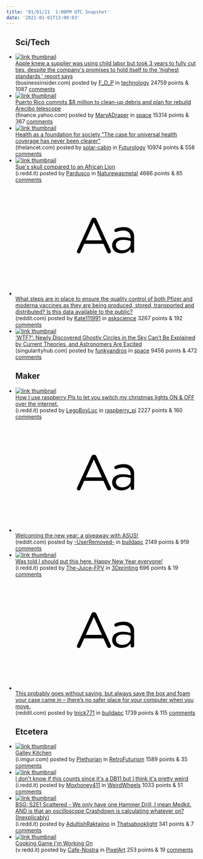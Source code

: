 ```yaml
---
title: '01/01/21  1:00PM UTC Snapshot'
date: '2021-01-01T13:00:03'
---
```

<ul>
<h2>Sci/Tech</h2>

<li><a href='https://www.businessinsider.com/apple-knowingly-used-child-labor-supplier-3-years-cut-costs-2020-12'><img src='https://a.thumbs.redditmedia.com/tVEOdVMWXdyMTo-BvuhkY85Cs4D9bFOXfnoCmxzNVk0.jpg' alt='link thumbnail'></a><div><div class='linkTitle'><a href='https://www.businessinsider.com/apple-knowingly-used-child-labor-supplier-3-years-cut-costs-2020-12'>Apple knew a supplier was using child labor but took 3 years to fully cut ties, despite the company's promises to hold itself to the 'highest standards,' report says</a></div>(businessinsider.com) posted by <a href='https://www.reddit.com/user/F_D_P'>F_D_P</a> in <a href='https://www.reddit.com/r/technology'>technology</a> 24759 points & 1087 <a href='https://www.reddit.com/r/technology/comments/ko5uzo/apple_knew_a_supplier_was_using_child_labor_but/'>comments</a></div></li>

<li><a href='https://finance.yahoo.com/news/puerto-rico-approves-8-million-to-rebuild-arecibo-telescope-155454170.html'><img src='https://b.thumbs.redditmedia.com/XpbHrnizCf9GT5Ivo0d9XltgQXdclfirImPR_YME3uY.jpg' alt='link thumbnail'></a><div><div class='linkTitle'><a href='https://finance.yahoo.com/news/puerto-rico-approves-8-million-to-rebuild-arecibo-telescope-155454170.html'>Puerto Rico commits $8 million to clean-up debris and plan for rebuild Arecibo telescope</a></div>(finance.yahoo.com) posted by <a href='https://www.reddit.com/user/MaryADraper'>MaryADraper</a> in <a href='https://www.reddit.com/r/space'>space</a> 15314 points & 367 <a href='https://www.reddit.com/r/space/comments/ko6b2c/puerto_rico_commits_8_million_to_cleanup_debris/'>comments</a></div></li>

<li><a href='https://www.thelancet.com/journals/lancet/article/PIIS0140-6736(20)32751-3/fulltext'><img src='https://b.thumbs.redditmedia.com/Mjn8ZuaTMZW_wZsvFdctKAOee-fLkxbWpcCvQRiFUWw.jpg' alt='link thumbnail'></a><div><div class='linkTitle'><a href='https://www.thelancet.com/journals/lancet/article/PIIS0140-6736(20)32751-3/fulltext'>Health as a foundation for society "The case for universal health coverage has never been clearer"</a></div>(thelancet.com) posted by <a href='https://www.reddit.com/user/solar-cabin'>solar-cabin</a> in <a href='https://www.reddit.com/r/Futurology'>Futurology</a> 10974 points & 558 <a href='https://www.reddit.com/r/Futurology/comments/ko1nyk/health_as_a_foundation_for_society_the_case_for/'>comments</a></div></li>

<li><a href='https://i.redd.it/pc4pyt0b0m861.png'><img src='https://a.thumbs.redditmedia.com/MhswRmw_bDGueesUKi72ptjTjEcRkHZZNtKHPJrovX0.jpg' alt='link thumbnail'></a><div><div class='linkTitle'><a href='https://i.redd.it/pc4pyt0b0m861.png'>Sue's skull compared to an African Lion</a></div>(i.redd.it) posted by <a href='https://www.reddit.com/user/Pardusco'>Pardusco</a> in <a href='https://www.reddit.com/r/Naturewasmetal'>Naturewasmetal</a> 4666 points & 85 <a href='https://www.reddit.com/r/Naturewasmetal/comments/ko0s20/sues_skull_compared_to_an_african_lion/'>comments</a></div></li>

<li><a href='https://www.reddit.com/r/askscience/comments/knpy3l/what_steps_are_in_place_to_ensure_the_quality/'><svg version='1.1' viewBox='-34 -12 104 64' preserveAspectRatio='xMidYMid slice' xmlns='http://www.w3.org/2000/svg' xmlns:xlink='http://www.w3.org/1999/xlink'>
    <title>text link thumbnail</title>
    <path d='M12.19,8.84a1.45,1.45,0,0,0-1.4-1h-.12a1.46,1.46,0,0,0-1.42,1L1.14,26.56a1.29,1.29,0,0,0-.14.59,1,1,0,0,0,1,1,1.12,1.12,0,0,0,1.08-.77l2.08-4.65h11l2.08,4.59a1.24,1.24,0,0,0,1.12.83,1.08,1.08,0,0,0,1.08-1.08,1.64,1.64,0,0,0-.14-.57ZM6.08,20.71l4.59-10.22,4.6,10.22Z'>
    </path>
    <path d='M32.24,14.78A6.35,6.35,0,0,0,27.6,13.2a11.36,11.36,0,0,0-4.7,1,1,1,0,0,0-.58.89,1,1,0,0,0,.94.92,1.23,1.23,0,0,0,.39-.08,8.87,8.87,0,0,1,3.72-.81c2.7,0,4.28,1.33,4.28,3.92v.5a15.29,15.29,0,0,0-4.42-.61c-3.64,0-6.14,1.61-6.14,4.64v.05c0,2.95,2.7,4.48,5.37,4.48a6.29,6.29,0,0,0,5.19-2.48V26.9a1,1,0,0,0,1,1,1,1,0,0,0,1-1.06V19A5.71,5.71,0,0,0,32.24,14.78Zm-.56,7.7c0,2.28-2.17,3.89-4.81,3.89-1.94,0-3.61-1.06-3.61-2.86v-.06c0-1.8,1.5-3,4.2-3a15.2,15.2,0,0,1,4.22.61Z'>
    </path>
    </svg></a><div><div class='linkTitle'><a href='https://www.reddit.com/r/askscience/comments/knpy3l/what_steps_are_in_place_to_ensure_the_quality/'>What steps are in place to ensure the quality control of both Pfizer and moderna vaccines as they are being produced, stored, transported and distributed? Is this data available to the public?</a></div>(reddit.com) posted by <a href='https://www.reddit.com/user/Kate111991'>Kate111991</a> in <a href='https://www.reddit.com/r/askscience'>askscience</a> 3267 points & 192 <a href='https://www.reddit.com/r/askscience/comments/knpy3l/what_steps_are_in_place_to_ensure_the_quality/'>comments</a></div></li>

<li><a href='https://singularityhub.com/2020/12/30/wtf-newly-discovered-ghostly-circles-in-the-sky-cant-be-explained-by-current-theories-and-astronomers-are-excited/'><img src='https://b.thumbs.redditmedia.com/Up3UEfS7OGdyVVS3-omR-slypQTKX8JRdKGiifYWbfE.jpg' alt='link thumbnail'></a><div><div class='linkTitle'><a href='https://singularityhub.com/2020/12/30/wtf-newly-discovered-ghostly-circles-in-the-sky-cant-be-explained-by-current-theories-and-astronomers-are-excited/'>‘WTF?’: Newly Discovered Ghostly Circles in the Sky Can’t Be Explained by Current Theories, and Astronomers Are Excited</a></div>(singularityhub.com) posted by <a href='https://www.reddit.com/user/funkyandros'>funkyandros</a> in <a href='https://www.reddit.com/r/space'>space</a> 9456 points & 472 <a href='https://www.reddit.com/r/space/comments/knqqd1/wtf_newly_discovered_ghostly_circles_in_the_sky/'>comments</a></div></li>

<h2>Maker</h2>

<li><a href='https://i.redd.it/3px891t4pk861.jpg'><img src='https://a.thumbs.redditmedia.com/C693sq4Cg-ONPO6Jwtqd0Z0sUvkfTiqBbDpiisNf3f0.jpg' alt='link thumbnail'></a><div><div class='linkTitle'><a href='https://i.redd.it/3px891t4pk861.jpg'>How I use raspberry PIs to let you switch my christmas lights ON &amp; OFF over the internet.</a></div>(i.redd.it) posted by <a href='https://www.reddit.com/user/LegoBoyLuc'>LegoBoyLuc</a> in <a href='https://www.reddit.com/r/raspberry_pi'>raspberry_pi</a> 2227 points & 160 <a href='https://www.reddit.com/r/raspberry_pi/comments/knw8js/how_i_use_raspberry_pis_to_let_you_switch_my/'>comments</a></div></li>

<li><a href='https://www.reddit.com/r/buildapc/comments/ko1g2h/welcoming_the_new_year_a_giveaway_with_asus/'><svg version='1.1' viewBox='-34 -12 104 64' preserveAspectRatio='xMidYMid slice' xmlns='http://www.w3.org/2000/svg' xmlns:xlink='http://www.w3.org/1999/xlink'>
    <title>text link thumbnail</title>
    <path d='M12.19,8.84a1.45,1.45,0,0,0-1.4-1h-.12a1.46,1.46,0,0,0-1.42,1L1.14,26.56a1.29,1.29,0,0,0-.14.59,1,1,0,0,0,1,1,1.12,1.12,0,0,0,1.08-.77l2.08-4.65h11l2.08,4.59a1.24,1.24,0,0,0,1.12.83,1.08,1.08,0,0,0,1.08-1.08,1.64,1.64,0,0,0-.14-.57ZM6.08,20.71l4.59-10.22,4.6,10.22Z'>
    </path>
    <path d='M32.24,14.78A6.35,6.35,0,0,0,27.6,13.2a11.36,11.36,0,0,0-4.7,1,1,1,0,0,0-.58.89,1,1,0,0,0,.94.92,1.23,1.23,0,0,0,.39-.08,8.87,8.87,0,0,1,3.72-.81c2.7,0,4.28,1.33,4.28,3.92v.5a15.29,15.29,0,0,0-4.42-.61c-3.64,0-6.14,1.61-6.14,4.64v.05c0,2.95,2.7,4.48,5.37,4.48a6.29,6.29,0,0,0,5.19-2.48V26.9a1,1,0,0,0,1,1,1,1,0,0,0,1-1.06V19A5.71,5.71,0,0,0,32.24,14.78Zm-.56,7.7c0,2.28-2.17,3.89-4.81,3.89-1.94,0-3.61-1.06-3.61-2.86v-.06c0-1.8,1.5-3,4.2-3a15.2,15.2,0,0,1,4.22.61Z'>
    </path>
    </svg></a><div><div class='linkTitle'><a href='https://www.reddit.com/r/buildapc/comments/ko1g2h/welcoming_the_new_year_a_giveaway_with_asus/'>Welcoming the new year: a giveaway with ASUS!</a></div>(reddit.com) posted by <a href='https://www.reddit.com/user/-UserRemoved-'>-UserRemoved-</a> in <a href='https://www.reddit.com/r/buildapc'>buildapc</a> 2149 points & 919 <a href='https://www.reddit.com/r/buildapc/comments/ko1g2h/welcoming_the_new_year_a_giveaway_with_asus/'>comments</a></div></li>

<li><a href='https://i.redd.it/nenywhbosi861.jpg'><img src='https://b.thumbs.redditmedia.com/mRtkSSwP5QEq0tYA_u_2ooE1pLQWbuvd4nvEicJySlU.jpg' alt='link thumbnail'></a><div><div class='linkTitle'><a href='https://i.redd.it/nenywhbosi861.jpg'>Was told I should put this here. Happy New Year everyone!</a></div>(i.redd.it) posted by <a href='https://www.reddit.com/user/The-Juice-FPV'>The-Juice-FPV</a> in <a href='https://www.reddit.com/r/3Dprinting'>3Dprinting</a> 696 points & 19 <a href='https://www.reddit.com/r/3Dprinting/comments/knt81b/was_told_i_should_put_this_here_happy_new_year/'>comments</a></div></li>

<li><a href='https://www.reddit.com/r/buildapc/comments/knus9m/this_probably_goes_without_saying_but_always_save/'><svg version='1.1' viewBox='-34 -12 104 64' preserveAspectRatio='xMidYMid slice' xmlns='http://www.w3.org/2000/svg' xmlns:xlink='http://www.w3.org/1999/xlink'>
    <title>text link thumbnail</title>
    <path d='M12.19,8.84a1.45,1.45,0,0,0-1.4-1h-.12a1.46,1.46,0,0,0-1.42,1L1.14,26.56a1.29,1.29,0,0,0-.14.59,1,1,0,0,0,1,1,1.12,1.12,0,0,0,1.08-.77l2.08-4.65h11l2.08,4.59a1.24,1.24,0,0,0,1.12.83,1.08,1.08,0,0,0,1.08-1.08,1.64,1.64,0,0,0-.14-.57ZM6.08,20.71l4.59-10.22,4.6,10.22Z'>
    </path>
    <path d='M32.24,14.78A6.35,6.35,0,0,0,27.6,13.2a11.36,11.36,0,0,0-4.7,1,1,1,0,0,0-.58.89,1,1,0,0,0,.94.92,1.23,1.23,0,0,0,.39-.08,8.87,8.87,0,0,1,3.72-.81c2.7,0,4.28,1.33,4.28,3.92v.5a15.29,15.29,0,0,0-4.42-.61c-3.64,0-6.14,1.61-6.14,4.64v.05c0,2.95,2.7,4.48,5.37,4.48a6.29,6.29,0,0,0,5.19-2.48V26.9a1,1,0,0,0,1,1,1,1,0,0,0,1-1.06V19A5.71,5.71,0,0,0,32.24,14.78Zm-.56,7.7c0,2.28-2.17,3.89-4.81,3.89-1.94,0-3.61-1.06-3.61-2.86v-.06c0-1.8,1.5-3,4.2-3a15.2,15.2,0,0,1,4.22.61Z'>
    </path>
    </svg></a><div><div class='linkTitle'><a href='https://www.reddit.com/r/buildapc/comments/knus9m/this_probably_goes_without_saying_but_always_save/'>This probably goes without saying, but always save the box and foam your case came in – there’s no safer place for your computer when you move.</a></div>(reddit.com) posted by <a href='https://www.reddit.com/user/tnick771'>tnick771</a> in <a href='https://www.reddit.com/r/buildapc'>buildapc</a> 1739 points & 115 <a href='https://www.reddit.com/r/buildapc/comments/knus9m/this_probably_goes_without_saying_but_always_save/'>comments</a></div></li>

<h2>Etcetera</h2>

<li><a href='https://i.imgur.com/I37KRe8.jpg'><img src='https://b.thumbs.redditmedia.com/bshsaK87EF7wuT8Y8TPf4QaNSAfweOTXyI_TTL0wuZA.jpg' alt='link thumbnail'></a><div><div class='linkTitle'><a href='https://i.imgur.com/I37KRe8.jpg'>Galley Kitchen</a></div>(i.imgur.com) posted by <a href='https://www.reddit.com/user/Plethorian'>Plethorian</a> in <a href='https://www.reddit.com/r/RetroFuturism'>RetroFuturism</a> 1589 points & 35 <a href='https://www.reddit.com/r/RetroFuturism/comments/ko44na/galley_kitchen/'>comments</a></div></li>

<li><a href='https://i.redd.it/m3cccm30mm861.jpg'><img src='https://b.thumbs.redditmedia.com/vqlpM-o94NNoYg3o8skx24zno5DOyPCaAxPc8L1xuPU.jpg' alt='link thumbnail'></a><div><div class='linkTitle'><a href='https://i.redd.it/m3cccm30mm861.jpg'>I don't know if this counts since it's a DB11 but I think it's pretty weird</a></div>(i.redd.it) posted by <a href='https://www.reddit.com/user/Moxhoney411'>Moxhoney411</a> in <a href='https://www.reddit.com/r/WeirdWheels'>WeirdWheels</a> 1033 points & 51 <a href='https://www.reddit.com/r/WeirdWheels/comments/ko2pyc/i_dont_know_if_this_counts_since_its_a_db11_but_i/'>comments</a></div></li>

<li><a href='https://i.redd.it/fy8vu3a4yj861.jpg'><img src='https://b.thumbs.redditmedia.com/3Vz6Bkeco_Z_-XnPtpTbBHPQLS-hgkIzE42ZvFdUztU.jpg' alt='link thumbnail'></a><div><div class='linkTitle'><a href='https://i.redd.it/fy8vu3a4yj861.jpg'>BSG: S2E1 Scattered - We only have one Hammer Drill, I mean Medkit. AND is that an oscilloscope Crashdown is calculating whatever on? (Inexplicably)</a></div>(i.redd.it) posted by <a href='https://www.reddit.com/user/AdultishRaktajino'>AdultishRaktajino</a> in <a href='https://www.reddit.com/r/Thatsabooklight'>Thatsabooklight</a> 341 points & 7 <a href='https://www.reddit.com/r/Thatsabooklight/comments/kntf6s/bsg_s2e1_scattered_we_only_have_one_hammer_drill/'>comments</a></div></li>

<li><a href='https://v.redd.it/jvwgei3r9j861'><img src='https://b.thumbs.redditmedia.com/FgJQm0_14-G0pNV0aa3IqHJOYAqOdleLTRohqVBIH8I.jpg' alt='link thumbnail'></a><div><div class='linkTitle'><a href='https://v.redd.it/jvwgei3r9j861'>Cooking Game I'm Working On</a></div>(v.redd.it) posted by <a href='https://www.reddit.com/user/Cafe-Nostra'>Cafe-Nostra</a> in <a href='https://www.reddit.com/r/PixelArt'>PixelArt</a> 253 points & 19 <a href='https://www.reddit.com/r/PixelArt/comments/knqz0f/cooking_game_im_working_on/'>comments</a></div></li>

</ul>
